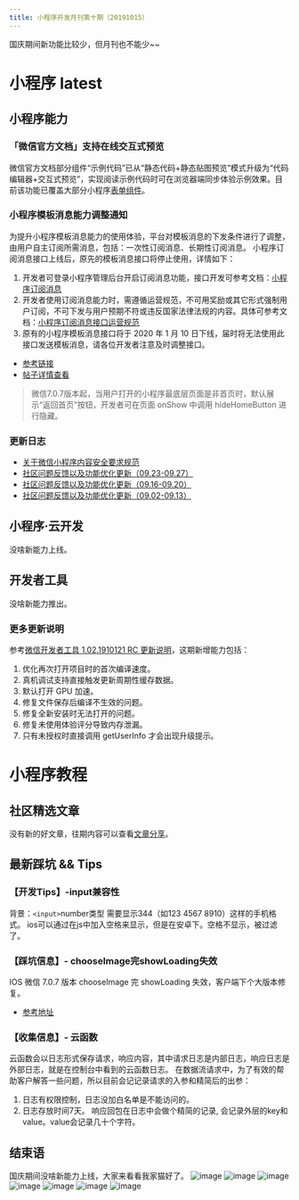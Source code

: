 ```yaml
---
title: 小程序开发月刊第十期（20191015）
---
```


国庆期间新功能比较少，但月刊也不能少~~

<!--more-->

# 小程序 latest
## 小程序能力
### 「微信官方文档」支持在线交互式预览
微信官方文档部分组件“示例代码”已从“静态代码+静态贴图预览”模式升级为“代码编辑器+交互式预览”，实现阅读示例代码时可在浏览器端同步体验示例效果。目前该功能已覆盖大部分小程序[表单组件](https://developers.weixin.qq.com/miniprogram/dev/component/button.html)。

### 小程序模板消息能力调整通知
为提升小程序模板消息能力的使用体验，平台对模板消息的下发条件进行了调整，由用户自主订阅所需消息，包括：一次性订阅消息、长期性订阅消息。
小程序订阅消息接口上线后，原先的模板消息接口将停止使用，详情如下：
1. 开发者可登录小程序管理后台开启订阅消息功能，接口开发可参考文档：[小程序订阅消息](https://developers.weixin.qq.com/miniprogram/dev/framework/open-ability/subscribe-message.html)
2. 开发者使用订阅消息能力时，需遵循运营规范，不可用奖励或其它形式强制用户订阅，不可下发与用户预期不符或违反国家法律法规的内容。具体可参考文档：[小程序订阅消息接口运营规范](https://developers.weixin.qq.com/miniprogram/product/#_5-21-%E6%BB%A5%E7%94%A8%E8%AE%A2%E9%98%85%E6%B6%88%E6%81%AF)
3. 原有的小程序模板消息接口将于 2020 年 1 月 10 日下线，届时将无法使用此接口发送模板消息，请各位开发者注意及时调整接口。 
- [参考链接](https://developers.weixin.qq.com/community/develop/doc/00008a8a7d8310b6bf4975b635a401)
- [帖子详情查看](https://developers.weixin.qq.com/community/develop/doc/00008a8a7d8310b6bf4975b635a401)

> 微信7.0.7版本起，当用户打开的小程序最底层页面是非首页时，默认展示“返回首页”按钮，开发者可在页面 onShow 中调用 hideHomeButton 进行隐藏。

### 更新日志
- [关于微信小程序内容安全要求规范](https://developers.weixin.qq.com/community/develop/doc/00004843288058ed4039d223951401)  
- [社区问题反馈以及功能优化更新（09.23-09.27）](https://developers.weixin.qq.com/community/develop/doc/000a4881f7c5f0ee9049654bf5b001)  
- [社区问题反馈以及功能优化更新（09.16-09.20）](https://developers.weixin.qq.com/community/develop/doc/000a023c8a05888f68395602e51c01)  
- [社区问题反馈以及功能优化更新（09.02-09.13）](https://developers.weixin.qq.com/community/develop/doc/00026861b98900d2ef29d0d2956c01)  

## 小程序·云开发
没啥新能力上线。

## 开发者工具
没啥新能力推出。

### 更多更新说明
参考[微信开发者工具 1.02.1910121 RC 更新说明](https://developers.weixin.qq.com/community/develop/doc/000aa65c3d4cb852b349826b751401)，这期新增能力包括：
1. 优化再次打开项目时的首次编译速度。  
2. 真机调试支持直接触发更新周期性缓存数据。  
3. 默认打开 GPU 加速。  
4. 修复文件保存后编译不生效的问题。  
5. 修复全新安装时无法打开的问题。
6. 修复未使用体验评分导致内存泄漏。
7. 只有未授权时直接调用 getUserInfo 才会出现升级提示。  

# 小程序教程
## 社区精选文章
没有新的好文章，往期内容可以查看[文章分享](https://developers.weixin.qq.com/community/develop/article)。

## 最新踩坑 && Tips
### 【开发Tips】-input兼容性
背景：`<input>`number类型 需要显示344（如123 4567 8910）这样的手机格式。
ios可以通过在js中加入空格来显示，但是在安卓下。空格不显示，被过滤了。

### 【踩坑信息】- chooseImage完showLoading失效
IOS 微信 7.0.7 版本 chooseImage 完 showLoading 失效，客户端下个大版本修复。
- [参考地址](https://developers.weixin.qq.com/community/develop/doc/000a6c36870868acd329d975e51800?highLine=chooseImage%2520showLoading)

### 【收集信息】- 云函数
云函数会以日志形式保存请求，响应内容，其中请求日志是内部日志，响应日志是外部日志，就是在控制台中看到的云函数日志。
在数据流请求中，为了有效的帮助客户解答一些问题，所以目前会记记录请求的入参和精简后的出参：
1. 日志有权限控制，日志没加白名单是不能访问的。
2. 日志存放时间7天。
响应回包在日志中会做个精简的记录, 会记录外层的key和value。value会记录几十个字符。

## 结束语
国庆期间没啥新能力上线，大家来看看我家猫好了。
![image](https://github-imglib-1255459943.cos.ap-chengdu.myqcloud.com/kitty/kitty-1.jpg)
![image](https://github-imglib-1255459943.cos.ap-chengdu.myqcloud.com/kitty/kitty-2.jpg)
![image](https://github-imglib-1255459943.cos.ap-chengdu.myqcloud.com/kitty/kitty-3.jpg)
![image](https://github-imglib-1255459943.cos.ap-chengdu.myqcloud.com/kitty/kitty-4.jpg)
![image](https://github-imglib-1255459943.cos.ap-chengdu.myqcloud.com/kitty/kitty-5.jpg)
![image](https://github-imglib-1255459943.cos.ap-chengdu.myqcloud.com/kitty/kitty-6.jpg)
![image](https://github-imglib-1255459943.cos.ap-chengdu.myqcloud.com/kitty/kitty-7.jpg)
